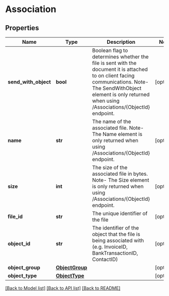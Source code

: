 # Association

## Properties
Name | Type | Description | Notes
------------ | ------------- | ------------- | -------------
**send_with_object** | **bool** | Boolean flag to determines whether the file is sent with the document it is attached to on client facing communications. Note- The SendWithObject element is only returned when using /Associations/{ObjectId} endpoint. | [optional] 
**name** | **str** | The name of the associated file. Note- The Name element is only returned when using /Associations/{ObjectId} endpoint. | [optional] 
**size** | **int** | The size of the associated file in bytes. Note- The Size element is only returned when using /Associations/{ObjectId} endpoint. | [optional] 
**file_id** | **str** | The unique identifier of the file | [optional] 
**object_id** | **str** | The identifier of the object that the file is being associated with (e.g. InvoiceID, BankTransactionID, ContactID) | [optional] 
**object_group** | [**ObjectGroup**](ObjectGroup.md) |  | [optional] 
**object_type** | [**ObjectType**](ObjectType.md) |  | [optional] 

[[Back to Model list]](../README.md#documentation-for-models) [[Back to API list]](../README.md#documentation-for-api-endpoints) [[Back to README]](../README.md)


